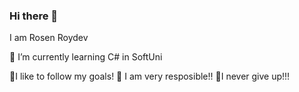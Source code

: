 ### Hi there 👋

I am Rosen Roydev

🌱 I’m currently learning C# in SoftUni 

🤘I like tо follow my goals!
🫡 I am very resposible!!
💪I  never give up!!! 

<!--
**RosenRoydev/RosenRoydev** is a ✨ _special_ ✨ repository because its `README.md` (this file) appears on your GitHub profile.

Here are some ideas to get you started:

- 🔭 I’m currently working on ...
- 🌱 I’m currently learning ...
- 👯 I’m looking to collaborate on ...
- 🤔 I’m looking for help with ...
- 💬 Ask me about ...
- 📫 How to reach me: ...
- 😄 Pronouns: ...
- ⚡ Fun fact: ...
-->

